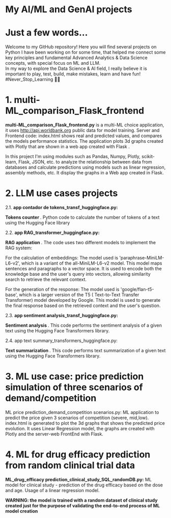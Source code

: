 # My AI/ML and GenAI projects

# Just a few words... 
Welcome to my GitHub repository! Here you will find several projects on Python I have been working on for some time, that helped me connect some key principles and fundamental Advanced Analytics & Data Science concepts, with special focus on ML and LLM.  
In my way to explore the Data Science & AI field, I really believe it is important to play, test, build, make mistakes, learn and have fun! #Never_Stop_Learning 🚀😊

# 1. multi-ML_comparison_Flask_frontend

<b> multi-ML_comparison_Flask_frontend.py</b> is a multi-ML choice application, it uses  http://api.worldbank.org public data for model training. Server and Frontend code: index.html shows real and predicted values, and compares the models performance statistics. The application plots 3d graphs created with Plotly that are shown in a web app created with Flask .

In this project I'm using modules such as Pandas, Numpy, Plotly, scikit-learn, Flask, JSON, etc. to analyze the relationship between data from databases and calculate predictions using models such as linear regression, assembly methods, etc. It display the graphs in a Web app created in Flask.

# 2. LLM use cases projects

2.1. <b> app contador de tokens_transf_huggingface.py:</b> 

<b> Tokens counter </b>. Python code to  calculate the number of tokens of a text using the Hugging Face library

2.2. <b> app RAG_transformer_huggingface.py:</b>

<b> RAG application </b> . The code uses two different models to implement the RAG system:

For the calculation of embeddings: The model used is 'paraphrase-MiniLM-L6-v2', which is a variant of the all-MiniLM-L6-v2 model. This model maps sentences and paragraphs to a vector space. 
It is used to encode both the knowledge base and the user's query into vectors, allowing similarity search to retrieve the relevant context.

For the generation of the response: The model used is 'google/flan-t5-base', which is a larger version of the T5 (
Text-to-Text Transfer Transformer) model developed by Google. This model is used to generate the final response based on the retrieved context and the user's question.

2.3. <b>app sentiment analysis_transf_huggingface.py:</b>

 <b> Sentiment analysis </b>. This code performs the sentiment analysis of a given text using the Hugging Face Transformers library. 

2.4. </b>app text summary_transformers_huggingface.py:</b>

 <b> Text summarization </b>. This code performs text summarization of a given text using the Hugging Face Transformers library. 

# 3. ML use case: price prediction simulation of three scenarios of demand/competition

ML price prediction_demand_competition scenarios.py: ML application to predict the price given 3 scenarios of competition (severe, mid,low). index.html is generated to plot the 3d graphs that shows the predicted price evolution.
It uses Linear Regression model, the graphs are created with Plotly and the server-web FrontEnd with Flask.

# 4. ML for drug efficacy prediction from random clinical trial data

<b>ML_drug_efficacy prediction_clinical_study_SQL_randomDB.py:</b> ML model for clinical study - prediction of the drug efficacy based on the dose and age. Usage of a linear regression model.

<b> WARNING: the model is trained with a random dataset of clinical study created just for the purpose of validating the end-to-end process of ML model creation </b>
